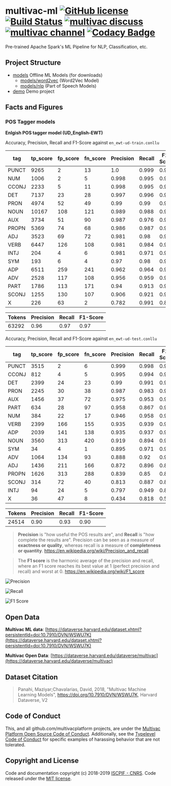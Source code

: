 # multivac-ml [![GitHub license](https://img.shields.io/badge/license-MIT-blue.svg)](https://github.com/multivacplatform/multivac-ml/blob/master/LICENSE) [![Build Status](https://travis-ci.org/multivacplatform/multivac-ml.svg?branch=master)](https://travis-ci.org/multivacplatform/multivac-ml) [![multivac discuss](https://img.shields.io/badge/multivac-discuss-ff69b4.svg)](https://discourse.iscpif.fr/c/multivac) [![multivac channel](https://img.shields.io/badge/multivac-chat-ff69b4.svg)](https://chat.iscpif.fr/channel/multivac) [![Codacy Badge](https://api.codacy.com/project/badge/Grade/0df6364b08e84dadadf83e1bc902a58b)](https://app.codacy.com/app/maziyarpanahi/multivac-ml?utm_source=github.com&utm_medium=referral&utm_content=multivacplatform/multivac-ml&utm_campaign=Badge_Grade_Dashboard)
Pre-trained Apache Spark's ML Pipeline for NLP, Classification, etc.

## Project Structure
-   [models](models) Offline ML Models (for downloads)
    -   [models/word2vec](models/word2vec) (Word2Vec Model)
    -   [models/nlp](models/nlp) (Part of Speech Models)
-   [demo](demo) Demo project


## Facts and Figures
### POS Tagger models

**Enlgish POS tagger model (UD_English-EWT)**

Accuracy, Precision, Recall and F1-Score against `en_ewt-ud-train.conllu`

|tag  |tp_score|fp_score|fn_score|Precision         |Recall            |F1-Score          |
|-----|--------|--------|--------|------------------|------------------|------------------|
|PUNCT|9265    |2       |13      |1.0      |0.999 |0.999   |
|NUM  |1006    |2       |5       |0.998    |0.995 |0.996   |
|CCONJ|2233    |5       |11      |0.998    |0.995 |0.996   |
|DET  |7137    |23      |28      |0.997    |0.996 |0.996   |
|PRON |4974    |52      |49      |0.99     |0.99  |0.99    |
|NOUN |10167   |108     |121     |0.989    |0.988 |0.988   |
|AUX  |3734    |51      |90      |0.987    |0.976 |0.981   |
|PROPN|5369    |74      |68      |0.986    |0.987 |0.986   |
|ADJ  |3523    |69      |72      |0.981    |0.98  |0.98    |
|VERB |6447    |126     |108     |0.981    |0.984 |0.982   |
|INTJ |204     |4       |6       |0.981    |0.971 |0.976   |
|SYM  |193     |6       |4       |0.97     |0.98  |0.975   |
|ADP  |6511    |259     |241     |0.962    |0.964 |0.963   |
|ADV  |2528    |117     |108     |0.956    |0.959 |0.957   |
|PART |1786    |113     |171     |0.94     |0.913 |0.926   |
|SCONJ|1255    |130     |107     |0.906    |0.921 |0.913   |
|X    |226     |63      |2       |0.782    |0.991 |0.874   |


|Tokens |Precision  |Recall |F1-Score |
|-------|-----------|-------|---------|
| 63292 |0.96       |0.97   |0.97     |

Accuracy, Precision, Recall and F1-Score against `en_ewt-ud-test.conllu`

|tag  |tp_score|fp_score|fn_score|Precision          |Recall            |F1-Score          |
|-----|--------|--------|--------|-------------------|------------------|------------------|
|PUNCT|3515    |2       |6       |0.999    |0.998 |0.998   |
|CCONJ|812     |4       |5       |0.995    |0.994 |0.994   |
|DET  |2399    |24      |23      |0.99     |0.991 |0.99    |
|PRON |2245    |30      |38      |0.987    |0.983 |0.985   |
|AUX  |1456    |37      |72      |0.975    |0.953 |0.964   |
|PART |634     |28      |97      |0.958    |0.867 |0.91    |
|NUM  |384     |22      |17      |0.946    |0.958 |0.952   |
|VERB |2399    |166     |155     |0.935    |0.939 |0.937   |
|ADP  |2039    |141     |138     |0.935    |0.937 |0.936   |
|NOUN |3560    |313     |420     |0.919    |0.894 |0.906   |
|SYM  |34      |4       |1       |0.895    |0.971 |0.931   |
|ADV  |1064    |134     |93      |0.888    |0.92  |0.904   |
|ADJ  |1436    |211     |166     |0.872    |0.896 |0.884   |
|PROPN|1626    |313     |288     |0.839    |0.85  |0.844   |
|SCONJ|314     |72      |40      |0.813    |0.887 |0.848   |
|INTJ |94      |24      |5       |0.797    |0.949 |0.866   |
|X    |36      |47      |8       |0.434    |0.818 |0.567   |


|Tokens |Precision  |Recall |F1-Score |
|-------|-----------|-------|---------|
| 24514 |0.90       |0.93   |0.90     |



> **Precision** is "how useful the POS results are", and **Recall** is "how complete the results are". Precision can be seen as a measure of **exactness or quality**, whereas recall is a measure of **completeness or quantity**. https://en.wikipedia.org/wiki/Precision_and_recall

> The **F1 score** is the harmonic average of the precision and recall, where an F1 score reaches its best value at 1 (perfect precision and recall) and worst at 0. https://en.wikipedia.org/wiki/F1_score

![Precision](https://wikimedia.org/api/rest_v1/media/math/render/svg/26106935459abe7c266f7b1ebfa2a824b334c807)

![Recall](https://wikimedia.org/api/rest_v1/media/math/render/svg/4c233366865312bc99c832d1475e152c5074891b)

![F1 Score](https://wikimedia.org/api/rest_v1/media/math/render/svg/057ffc6b4fa80dc1c0e1f2f1f6b598c38cdd7c23)

## Open Data
**Multivac ML data**: [https://dataverse.harvard.edu/dataset.xhtml?persistentId=doi:10.7910/DVN/WSWU7K](https://dataverse.harvard.edu/dataset.xhtml?persistentId=doi:10.7910/DVN/WSWU7K)

**Multivac Open Data**: [https://dataverse.harvard.edu/dataverse/multivac](https://dataverse.harvard.edu/dataverse/multivac)

## Dataset Citation
> Panahi, Maziyar;Chavalarias, David, 2018, "Multivac Machine Learning Models", https://doi.org/10.7910/DVN/WSWU7K, Harvard Dataverse, V2

## Code of Conduct
This, and all github.com/multivacplatform projects, are under the [Multivac Platform Open Source Code of Conduct](https://github.com/multivacplatform/code-of-conduct/blob/master/code-of-conduct.md). Additionally, see the [Typelevel Code of Conduct](http://typelevel.org/conduct) for specific examples of harassing behavior that are not tolerated.

## Copyright and License
Code and documentation copyright (c) 2018-2019 [ISCPIF - CNRS](http://iscpif.fr). Code released under the [MIT license](https://github.com/multivacplatform/multivac-ml/blob/master/LICENSE).
